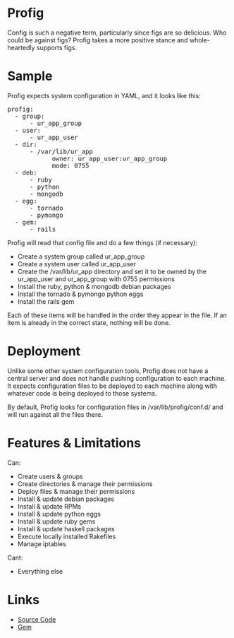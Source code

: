 # Profig
Config is such a negative term, particularly since figs are so delicious.
Who could be against figs?  Profig takes a more positive stance and
whole-heartedly supports figs.


# Sample
Profig expects system configuration in YAML, and it looks like this:
<pre>
profig:
  - group:
      - ur_app_group
  - user:
      - ur_app_user
  - dir:
      - /var/lib/ur_app
            owner: ur_app_user:ur_app_group
            mode: 0755
  - deb:
      - ruby
      - python
      - mongodb
  - egg:
      - tornado
      - pymongo
  - gem:
      - rails
</pre>

Profig will read that config file and do a few things (if necessary):

* Create a system group called ur_app_group
* Create a system user called ur_app_user
* Create the /var/lib/ur_app directory and set it to be owned by the ur_app_user and ur_app_group with 0755 permissions
* Install the ruby, python & mongodb debian packages
* Install the tornado & pymongo python eggs
* Install the rails gem

Each of these items will be handled in the order they appear in the file.
If an item is already in the correct state, nothing will be done.


# Deployment
Unlike some other system configuration tools, Profig does not have a central
server and does not handle pushing configuration to each machine.  It expects
configuration files to be deployed to each machine along with whatever code is
being deployed to those systems.

By default, Profig looks for configuration files in /var/lib/profig/conf.d/
and will run against all the files there.


# Features & Limitations
Can:

* Create users & groups
* Create directories & manage their permissions
* Deploy files & manage their permissions
* Install & update debian packages
* Install & update RPMs
* Install & update python eggs
* Install & update ruby gems
* Install & update haskell packages
* Execute locally installed Rakefiles
* Manage iptables

Cant:

* Everything else


# Links

* [Source Code](http://github.com/mdg/profig)
* [Gem](https://rubygems.org/gems/profig)
